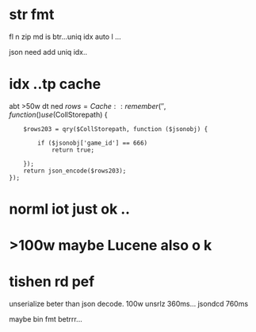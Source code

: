 


# str fmt

fl n zip md is btr...uniq idx auto l ...


json need add uniq idx..


# idx ..tp cache

abt >50w dt ned 
$rows = Cache::remember(' ', function () use ($CollStorepath) {

        $rows203 = qry($CollStorepath, function ($jsonobj) {

            if ($jsonobj['game_id'] == 666)
                return true;

        });
        return json_encode($rows203);
    });



# norml iot just ok ..

# >100w  maybe   Lucene also o k

# tishen rd pef

unserialize  beter than json decode.
100w unsrlz 360ms...  jsondcd  760ms

maybe bin fmt betrrr...

